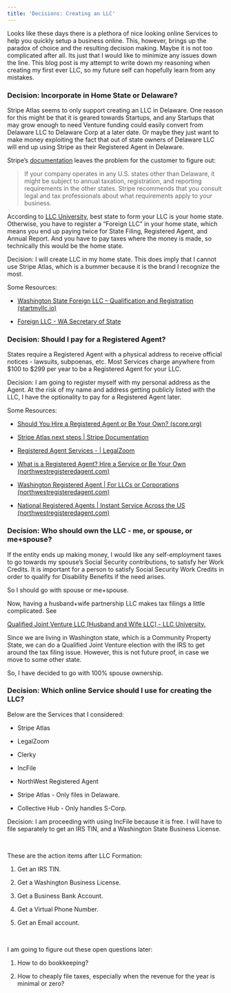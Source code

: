 ```yaml
---
title: 'Decisions: Creating an LLC'
---
```


Looks like these days there is a plethora of nice looking online Services to
help you quickly setup a business online. This, however, brings up the paradox
of choice and the resulting decision making. Maybe it is not too complicated
after all. Its just that I would like to minimize any issues down the line. This
blog post is my attempt to write down my reasoning when creating my first ever
LLC, so my future self can hopefully learn from any mistakes.

### Decision: Incorporate in Home State or Delaware?

Stripe Atlas seems to only support creating an LLC in Delaware. One reason for
this might be that it is geared towards Startups, and any Startups that may grow
enough to need Venture funding could easily convert from Delaware LLC to
Delaware Corp at a later date. Or maybe they just want to make money exploiting
the fact that out of state owners of Delaware LLC will end up using Stripe as
their Registered Agent in Delaware.

Stripe’s [documentation](https://stripe.com/docs/atlas/next#taxes) leaves the
problem for the customer to figure out:

>   If your company operates in any U.S. states other than Delaware, it might be
>   subject to annual taxation, registration, and reporting requirements in the
>   other states. Stripe recommends that you consult legal and tax professionals
>   about what requirements apply to your business.

According to [LLC
University](https://www.llcuniversity.com/best-state-to-form-an-llc/), best
state to form your LLC is your home state. Otherwise, you have to register a
“Foreign LLC” in your home state, which means you end up paying twice for State
Filing, Registered Agent, and Annual Report. And you have to pay taxes where the
money is made, so technically this would be the home state.

Decision: I will create LLC in my home state. This does imply that I cannot use
Stripe Atlas, which is a bummer because it is the brand I recognize the most.

Some Resources:

-   [Washington State Foreign LLC – Qualification and Registration
    (startmyllc.io)](https://startmyllc.io/washington-llc/washington-foreign-llc/)

-   [Foreign LLC - WA Secretary of
    State](https://www.sos.wa.gov/corps/foreignnonwashingtonlimitedliabilitycompanyllc.aspx)

### Decision: Should I pay for a Registered Agent?

States require a Registered Agent with a physical address to receive official
notices - lawsuits, subpoenas, etc. Most Services charge anywhere from \$100 to
\$299 per year to be a Registered Agent for your LLC.

Decision: I am going to register myself with my personal address as the Agent.
At the risk of my name and address getting publicly listed with the LLC, I have
the optionality to pay for a Registered Agent later.

Some Resources:

-   [Should You Hire a Registered Agent or Be Your Own?
    (score.org)](https://www.score.org/resource/should-you-hire-registered-agent-or-be-your-own)

-   [Stripe Atlas next steps \| Stripe
    Documentation](https://stripe.com/docs/atlas/next#agent)

-   [Registered Agent Services - \|
    LegalZoom](https://www.legalzoom.com/business/business-operations/registered-agent-overview.html)

-   [What is a Registered Agent? Hire a Service or Be Your Own
    (northwestregisteredagent.com)](https://www.northwestregisteredagent.com/registered-agent)

-   [Washington Registered Agent \| For LLCs or Corporations
    (northwestregisteredagent.com)](https://www.northwestregisteredagent.com/registered-agent/washington)

-   [National Registered Agents \| Instant Service Across the US
    (northwestregisteredagent.com)](https://www.northwestregisteredagent.com/registered-agent/national)

### Decision: Who should own the LLC - me, or spouse, or me+spouse?

If the entity ends up making money, I would like any self-employment taxes to go
towards my spouse’s Social Security contributions, to satisfy her Work Credits.
It is important for a person to satisfy Social Security Work Credits in order to
qualify for Disability Benefits if the need arises.

So I should go with spouse or me+spouse.

Now, having a husband+wife partnership LLC makes tax filings a little
complicated. See

[Qualified Joint Venture LLC [Husband and Wife LLC] - LLC University​.
](tps://www.llcuniversity.com/irs/qualified-joint-venture-husband-wife-llc/)

Since we are living in Washington state, which is a Community Property State, we
can do a Qualified Joint Venture election with the IRS to get around the tax
filing issue. However, this is not future proof, in case we move to some other
state.

So, I have decided to go with 100% spouse ownership.

### Decision: Which online Service should I use for creating the LLC?

Below are the Services that I considered:

-   Stripe Atlas
-   LegalZoom

-   Clerky

-   IncFile

-   NorthWest Registered Agent

-   Stripe Atlas - Only files in Delaware.

-   Collective Hub - Only handles S-Corp.

Decision: I am proceeding with using IncFile because it is free. I will have to
file separately to get an IRS TIN, and a Washington State Business License.

 

These are the action items after LLC Formation:

1.  Get an IRS TIN.

2.  Get a Washington Business License.

3.  Get a Business Bank Account.

4.  Get a Virtual Phone Number.

5.  Get an Email account.

 

I am going to figure out these open questions later:

1.  How to do bookkeeping?

2.  How to cheaply file taxes, especially when the revenue for the year is
    minimal or zero?
